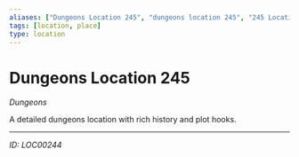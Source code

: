```yaml
---
aliases: ["Dungeons Location 245", "dungeons location 245", "245 Location Dungeons"]
tags: [location, place]
type: location
---
```


# Dungeons Location 245

*Dungeons*

A detailed dungeons location with rich history and plot hooks.

---
*ID: LOC00244*